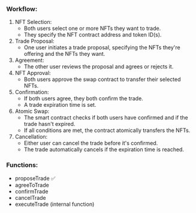 ### Workflow:

1. NFT Selection:
   - Both users select one or more NFTs they want to trade.
   - They specify the NFT contract address and token ID(s).
1. Trade Proposal:
   - One user initiates a trade proposal, specifying the NFTs they're offering and the NFTs they want.
1. Agreement:
   - The other user reviews the proposal and agrees or rejects it.
1. NFT Approval:
   - Both users approve the swap contract to transfer their selected NFTs.
1. Confirmation:
   - If both users agree, they both confirm the trade.
   - A trade expiration time is set.
1. Atomic Swap:
   - The smart contract checks if both users have confirmed and if the trade hasn't expired.
   - If all conditions are met, the contract atomically transfers the NFTs.
1. Cancellation:
   - Either user can cancel the trade before it's confirmed.
   - The trade automatically cancels if the expiration time is reached.

### Functions:

- proposeTrade ✅
- agreeToTrade
- confirmTrade
- cancelTrade
- executeTrade (internal function)
